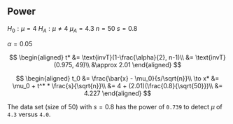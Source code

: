 ## Power

$H_0: \mu = 4$
$H_A: \mu \ne 4$
$\mu_A = 4.3$
$n = 50$
$s = 0.8$

$\alpha = 0.05$

$$
\begin{aligned}
t* &= \text{invT}(1-\frac{\alpha}{2}, n-1)\\
&= \text{invT}(0.975, 49)\\
&\approx 2.01
\end{aligned}
$$

$$
\begin{aligned}
t_0 &= \frac{\bar{x} - \mu_0}{s/\sqrt{n}}\\
\to x* &= \mu_0 + t^* * \frac{s}{\sqrt{n}}\\
&= 4 + (2.01)(\frac{0.8}{\sqrt{50}})\\
&= 4.227
\end{aligned}
$$

The data set (size of 50) with $s=0.8$ has the power of `0.739` to detect $\mu$ of `4.3` versus `4.0`.
